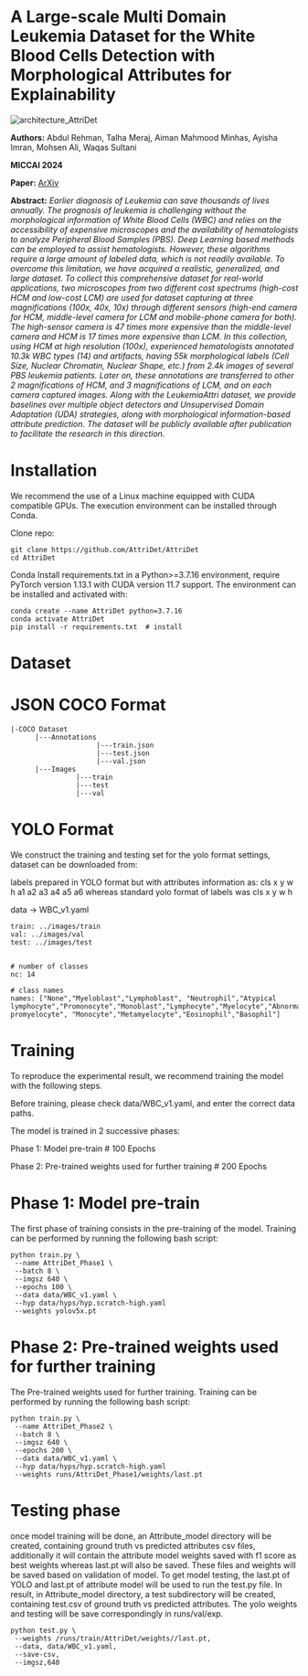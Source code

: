 # A Large-scale Multi Domain Leukemia Dataset for the White Blood Cells Detection with Morphological Attributes for Explainability

![architecture_AttriDet](https://github.com/intelligentMachines-ITU/Blood-Cancer-Dataset/assets/155678287/e2004432-3411-4eea-bc27-cf2a6a6daab9)


**Authors:** Abdul Rehman, Talha Meraj, Aiman Mahmood Minhas, Ayisha Imran, Mohsen Ali, Waqas Sultani

**MICCAI 2024**

**Paper:** [ArXiv](https://arxiv.org/abs/2405.10803)

**Abstract:** _Earlier diagnosis of Leukemia can save thousands of lives annually. The prognosis of leukemia is challenging without the morphological information of White Blood Cells (WBC) and relies on the accessibility of expensive microscopes and the availability of hematologists to analyze Peripheral Blood Samples (PBS). Deep Learning based methods can be employed to assist hematologists. However, these algorithms require a large amount of labeled data, which is not readily available. To overcome this limitation, we have acquired a realistic, generalized, and large dataset. To collect this comprehensive dataset for real-world applications, two microscopes from two different cost spectrums (high-cost HCM and low-cost LCM) are used for dataset capturing at three magnifications (100x, 40x, 10x) through different sensors (high-end camera for HCM, middle-level camera for LCM and mobile-phone camera for both). The high-sensor camera is 47 times more expensive than the middle-level camera and HCM is 17 times more expensive than LCM. In this collection, using HCM at high resolution (100x), experienced hematologists annotated 10.3k WBC types (14) and artifacts, having 55k morphological labels (Cell Size, Nuclear Chromatin, Nuclear Shape, etc.) from 2.4k images of several PBS leukemia patients. Later on, these annotations are transferred to other 2 magnifications of HCM, and 3 magnifications of LCM, and on each camera captured images. Along with the LeukemiaAttri dataset, we provide baselines over multiple object detectors and Unsupervised Domain Adaptation (UDA) strategies, along with morphological information-based attribute prediction. The dataset will be publicly available after publication to facilitate the research in this direction._

# Installation

We recommend the use of a Linux machine equipped with CUDA compatible GPUs. The execution environment can be installed through Conda.

Clone repo:
```
git clone https://github.com/AttriDet/AttriDet
cd AttriDet
```
 
Conda
Install requirements.txt in a Python>=3.7.16 environment, require PyTorch version 1.13.1 with CUDA version 11.7 support. The environment can be installed and activated with:
```
conda create --name AttriDet python=3.7.16
conda activate AttriDet
pip install -r requirements.txt  # install
```

# Dataset 

# JSON COCO Format
```
|-COCO Dataset
      |---Annotations
                     |---train.json
                     |---test.json
                     |---val.json
      |---Images
                |---train
                |---test
                |---val
```

# YOLO Format

We construct the training and testing set for the yolo format settings, dataset can be downloaded from:

labels prepared in YOLO format but with attributes information as: cls x y w h a1 a2 a3 a4 a5 a6 whereas standard yolo format of labels was cls x y w h 

data -> WBC_v1.yaml
```
train: ../images/train
val: ../images/val
test: ../images/test


# number of classes
nc: 14

# class names
names: ["None","Myeloblast","Lymphoblast", "Neutrophil","Atypical lymphocyte","Promonocyte","Monoblast","Lymphocyte","Myelocyte","Abnormal promyelocyte", "Monocyte","Metamyelocyte","Eosinophil","Basophil"]
```

# Training
To reproduce the experimental result, we recommend training the model with the following steps.

Before training, please check data/WBC_v1.yaml, and enter the correct data paths.

The model is trained in 2 successive phases:

Phase 1: Model pre-train # 100 Epochs

Phase 2: Pre-trained weights used for further training # 200 Epochs


# Phase 1: Model pre-train
The first phase of training consists in the pre-training of the model. Training can be performed by running the following bash script:

```
python train.py \
 --name AttriDet_Phase1 \
 --batch 8 \
 --imgsz 640 \
 --epochs 100 \
 --data data/WBC_v1.yaml \
 --hyp data/hyps/hyp.scratch-high.yaml
 --weights yolov5x.pt
```

# Phase 2: Pre-trained weights used for further training 
The Pre-trained weights used for further training. Training can be performed by running the following bash script:

```
python train.py \
 --name AttriDet_Phase2 \
 --batch 8 \
 --imgsz 640 \
 --epochs 200 \
 --data data/WBC_v1.yaml \
 --hyp data/hyps/hyp.scratch-high.yaml
 --weights runs/AttriDet_Phase1/weights/last.pt
```

# Testing phase
once model training will be done, an Attribute_model directory will be created, containing ground truth vs predicted attributes csv files, additionally it will contain the attribute model weights saved with f1 score as best weights whereas last.pt will also be saved. These files and weights will be saved based on validation of model. To get model testing, the last.pt of YOLO and last.pt of attribute model will be used to run the test.py file. In result, in Attribute_model directory, a test subdirectory will be created, containing test.csv of ground truth vs predicted attributes. The yolo weights and testing will be save correspondingly in runs/val/exp.

```
python test.py \
 --weights /runs/train/AttriDet/weights//last.pt,
 --data, data/WBC_v1.yaml, 
 --save-csv,
 --imgsz,640
```

